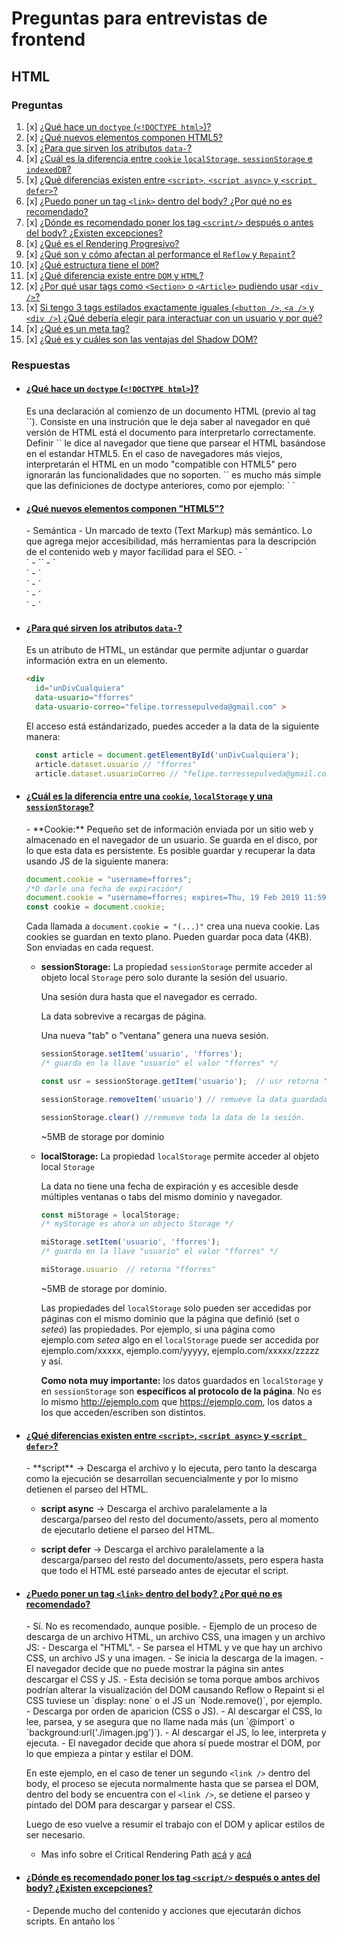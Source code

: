 # Preguntas para entrevistas de frontend
## HTML
### Preguntas
1. [x] [¿Qué hace un `doctype`  (`<!DOCTYPE html>`)?](#1)
1. [x] [¿Qué nuevos elementos componen HTML5?](#2)
1. [x] [¿Para que sirven los atributos `data-`?](#4)
1. [x] [¿Cuál es la diferencia entre `cookie` `localStorage`, `sessionStorage` e `indexedDB`?](#5)
1. [x] [¿Qué diferencias existen entre `<script>`, `<script async>` y `<script defer>`?](#6)
1. [x] [¿Puedo poner un tag `<link>` dentro del body? ¿Por qué no es recomendado?](#7)
1. [x] [¿Dónde es recomendado poner los tag `<script/>` después o antes del body? ¿Existen excepciones?](#8)
1. [x] [¿Qué es el Rendering Progresivo?](#9)
1. [x] [¿Qué son y cómo afectan al performance el `Reflow` y `Repaint`?](#10)
1. [x] [¿Qué estructura tiene el `DOM`?](#11)
1. [x] [¿Qué diferencia existe entre `DOM` y `HTML`?](#12)
1. [x] [¿Por qué usar tags como `<Section>` o `<Article>` pudiendo usar `<div />`?](#13)
1. [x] [Si tengo 3 tags estilados exactamente iguales (`<button />`, `<a />` y `<div />`) ¿Qué debería elegir para interactuar con un usuario y por qué?](#14)
1. [x] [¿Qué es un meta tag?](#17)
1. [x] [¿Qué es y cuáles son las ventajas del Shadow DOM?](#18)


### Respuestas
- #### [¿Qué hace un `doctype` (`<!DOCTYPE html>`)?](#1)
  <div id="1" />
  Es una declaración al comienzo de un documento HTML (previo al tag `<html>`). Consiste en una instrución que le deja saber al navegador en qué versión de HTML está el documento para interpretarlo correctamente.
  Definir `<!DOCTYPE html>` le dice al navegador que tiene que parsear el HTML basándose en el estandar HTML5.
  En el caso de navegadores más viejos, interpretarán el HTML en un modo "compatible con HTML5" pero ignorarán las funcionalidades que no soporten.
  `<!DOCTYPE html>` es mucho más simple que las definiciones de doctype anteriores, como por ejemplo:
  `<!DOCTYPE HTML PUBLIC "-//W3C//DTD HTML 4.01//EN"
  "http://www.w3.org/TR/html4/strict.dtd">
  `



- #### [¿Qué nuevos elementos componen "HTML5"?](#2)
  <div id="2" />
  - Semántica - Un marcado de texto (Text Markup) más semántico. Lo que agrega mejor accesibilidad, más herramientas para la descripción de el contenido web y mayor facilidad para el SEO.
    - `<footer>`
    - `<canvas>`
    - `<article>`
    - `<main>`
    - `<nav>`
    - `<aside>`
    - `<dialog>`
    - `<section>`
    - Etc...
    - Nuevos elementos de form:
      - `<datalist>`
      - `<keygen>`
      - `<output>`
  - Conectividad (Diferentes métodos de comunicación)
    - WebSockets
    - WebRTC
    - Eventos del Servidor (server-sent events)
  - Offline Web
    - Caché de aplicación
    - Web Workers
    - IndexedDB
    - Uso de archivos offline (File API / FileReader)
    - Detección de la conectividad (navigator.onLine)
  - Multimedia e interacción
    - `<Audio>` y `<Video>`
  - Trabajos gráficos
    - WebGL
    - Canvas
    - SVG
  - JavaScript/Integraciónes
    - Web Workers
    - History API
    - DragAndDrop
    - RequestAnimationFrame
    - FullScreenAPI
    - PointerLock
  - Acceso al dispositivo
    - Cámara
    - Eventos touch
    - Orientación del dispositivo
    - Geolocalización
    - Web Bluetooth
    - WebVR
  - CSS3



- #### [¿Para qué sirven los atributos `data-`?](#4)
  <div id="4" />
  Es un atributo de HTML, un estándar que permite adjuntar o guardar información extra en un elemento.

  ```html
  <div
    id="unDivCualquiera"
    data-usuario="fforres"
    data-usuario-correo="felipe.torressepulveda@gmail.com" >
  ```

  El acceso está estándarizado, puedes acceder a la data de la siguiente manera:

  ```javascript
    const article = document.getElementById('unDivCualquiera');
    article.dataset.usuario // "fforres"
    article.dataset.usuarioCorreo // "felipe.torressepulveda@gmail.com"
  ```

- #### [¿Cuál es la diferencia entre una `cookie`, `localStorage` y una `sessionStorage`?](#5)
  <div id="5" />
  - **Cookie:**
    Pequeño set de información enviada por un sitio web y almacenado en el navegador de un usuario.
    Se guarda en el disco, por lo que esta data es persistente.
    Es posible guardar y recuperar la data usando JS de la siguiente manera:

    ```javascript
    document.cookie = "username=fforres";
    /*O darle una fecha de expiración*/
    document.cookie = "username=fforres; expires=Thu, 19 Feb 2019 11:59:59 UTC";
    const cookie = document.cookie;
    ```

    Cada llamada a `document.cookie = "(...)"` crea una nueva cookie.
    Las cookies se guardan en texto plano.
    Pueden guardar poca data (4KB).
    Son enviadas en cada request.


  - **sessionStorage:**
    La propiedad `sessionStorage` permite acceder al objeto local `Storage` pero solo durante la sesión del usuario.

    Una sesión dura hasta que el navegador es cerrado.

    La data sobrevive a recargas de página.

    Una nueva "tab" o "ventana" genera una nueva sesión.

    ```javascript
    sessionStorage.setItem('usuario', 'fforres');
    /* guarda en la llave "usuario" el valor "fforres" */

    const usr = sessionStorage.getItem('usuario');  // usr retorna "fforres"

    sessionStorage.removeItem('usuario') // remueve la data guardada en esa llave

    sessionStorage.clear() //remueve toda la data de la sesión.
    ```
    ~5MB de storage por dominio


  - **localStorage:**
    La propiedad `localStorage` permite acceder al objeto local `Storage`

    La data no tiene una fecha de expiración y es accesible desde múltiples ventanas o tabs del mismo dominio y navegador.
    ```javascript
    const miStorage = localStorage;
    /* myStorage es ahora un objecto Storage */

    miStorage.setItem('usuario', 'fforres');
    /* guarda en la llave "usuario" el valor "fforres" */

    miStorage.usuario  // retorna "fforres"
    ```

    ~5MB de storage por dominio.

    Las propiedades del `localStorage` solo pueden ser accedidas por páginas con el mismo dominio que la página que definió (set o *seteó*) las propiedades. Por ejemplo, si una página como ejemplo.com *setea* algo en el `localStorage` puede ser accedida por ejemplo.com/xxxxx, ejemplo.com/yyyyy, ejemplo.com/xxxxx/zzzzz y así.


    **Como nota muy importante:** los datos guardados en `localStorage` y en `sessionStorage` son **específicos al protocolo de la página**. No es lo mismo http://ejemplo.com que https://ejemplo.com, los datos a los que acceden/escriben son distintos.


- #### [¿Qué diferencias existen entre `<script>`, `<script async>` y `<script defer>`?](#6)
  <div id="6" />
  - **script** -> Descarga el archivo y lo ejecuta, pero tanto la descarga como la ejecución se desarrollan secuencialmente y por lo mismo detienen el parseo del HTML.

  - **script async** -> Descarga el archivo paralelamente a la descarga/parseo del resto del documento/assets, pero al momento de ejecutarlo detiene el parseo del HTML.

  - **script defer** -> Descarga el archivo paralelamente a la descarga/parseo del resto del documento/assets, pero espera hasta que todo el HTML esté parseado antes de ejecutar el script.



- #### [¿Puedo poner un tag `<link>` dentro del body? ¿Por qué no es recomendado?](#7)
  <div id="7" />
  - Sí. No es recomendado, aunque posible.
  - Ejemplo de un proceso de descarga de un archivo HTML, un archivo CSS, una imagen y un archivo JS:
    - Descarga el "HTML".
    - Se parsea el HTML y ve que hay un archivo CSS, un archivo JS y una imagen.
    - Se inicia la descarga de la imagen.
    - El navegador decide que no puede mostrar la página sin antes descargar el CSS y JS.
      - Esta decisión se toma porque ambos archivos podrían alterar la visualización del DOM causando Reflow o Repaint si el CSS tuviese un `display: none` o el JS un `Node.remove()`, por ejemplo.
    - Descarga por orden de aparicion (CSS o JS).
    - Al descargar el CSS, lo lee, parsea, y se asegura que no llame nada más (un `@import` o `background:url('./imagen.jpg')`).
    - Al descargar el JS, lo lee, interpreta y ejecuta.
    - El navegador decide que ahora sí puede mostrar el DOM, por lo que empieza a pintar y estilar el DOM.

  En este ejemplo, en el caso de tener un segundo `<link />` dentro del body, el proceso se ejecuta normalmente hasta que se parsea el DOM, dentro del body se encuentra con el `<link />`, se detiene el parseo y pintado del DOM para descargar y parsear el CSS.

  Luego de eso vuelve a resumir el trabajo con el DOM y aplicar estilos de ser necesario.

  + Mas info sobre el Critical Rendering Path [acá](https://developers.google.com/web/fundamentals/performance/critical-rendering-path/) y [acá](https://varvy.com/pagespeed/critical-render-path.html)




- #### [¿Dónde es recomendado poner los tag `<script/>` después o antes del body? ¿Existen excepciones?](#8)
  <div id="8" />
  - Depende mucho del contenido y acciones que ejecutarán dichos scripts. En antaño los `<script/>` se colocaban posterior al body para priorizar el mostrar la estructura del contenido (HTML), estilarlo (CSS) y después agregar la interactividad con los scripts. Pero actualmente existen los atributos `async` o `defer` que nos ayudan a definir descargas, parseos y ejecución diferidos.

- #### [¿Qué es el Rendering Progresivo?](#9)
  <div id="9" />
  - Un conjunto de técnicas y decisiones tomadas y aplicadas a fin de priorizar qué contenido o elemento se debería cargar primero (el contenido de una noticia, el landing en un sitio web) y despriorizar la carga de otras secciones (footer, banners, side-menus, etc).





- #### [¿Qué son y cómo afectan al performance el `Reflow` y `Paint`/`RePaint` ?](#10)
  <div id="10" />
  - `RePaint` es el nombre que se le da al proceso que ejecuta el navegador cuando realiza cambios visuales a un elemento, pero no cambia su `layout` (color de fondo, visibilidad, outline).

  - `Reflow` es el proceso que ejecuta el navegador cuando los cambios que realiza a un elemento, cambian su layout (posicion, tamaño, etc) que obligan a recalcular y posiblemente reposicionar otros elementos en el documento.

  Ambos procesos son críticos a la hora de analizar y optimizar la performance, donde `ReFlow` afecta de manera mucho mayor.

  - Al mover un elemento que cause `ReFlow`, es necesario recalcular **todos** los otros elementos del DOM que podrían verse afectados por este cambio.

  - `RePaint` necesita verificar la visibilidad de todos los otros nodos y como estos afectan a la visibilidad de el/los nodos iniciales.
    - Ejemplo:

      El cambiar el color de fondo de un `<div id="a" />` sobre el que hay un `<div id="b">` con una opacidad `0.5`, fuerza a recalcular el color de fondo y los efectos que tiene el `<div id="b">` sobre el A




- #### [¿Qué estructura tiene el `DOM`?](#11)
  <div id="11" />
  - Un árbol.
  - Un árbol imperfecto y desbalanceado.

  *Puede ser interesante tomarse de este tema para iniciar una conversacion sobre CS (Computer Science), estructuras de datos. El porqué usualmente los frontend engineers y frontend developers no buscan conocimientos de CS (Computer Science))*




- #### [¿Qué diferencia existe entre `DOM` y `HTML`?](#12)
  <div id="12" />
  - HTML - (Hyper Text Markup Language) Es un lenguaje de marcado (*markup*) que define una sintaxis específica para representar un cierto tipo de componentes que luego el navegador interpreta y transforma en el DOM.
  - DOM - (Document Object Model) - Es el modelo de la interpretación de un HTML. El DOM es (y expone) una API para un documento de HTML válido que permite interactuar y realizar acciones programáticas sobre él.
    Ejemplo:
      ```javascript
        if (a) {
          const texto = document.createTextNode(" Hola :-) ");
          document.body.appendChild(texto);
        }
      ```

  + Más información [acá (Mozilla)](https://developer.mozilla.org/en-US/docs/Web/API/Document_Object_Model/Introduction) y [acá (w3.org)](https://www.w3.org/TR/DOM-Level-2-Core/introduction.html)





- #### [¿Por qué usar tags como `<Section>` o `<Article>` pudiendo usar `<div />`?](#13)
  <div id="13" />
  - En primera instancia, por accesibilidad. Utilizar elementos como `<article>`, `<details>`, `<footer>` o `<nav>` ayuda a los screenreaders a mapear e interpretar correctamente el DOM.
  - Tocando el tema de la accesibilidad, de nada sirve usar atributos como `role` o `aria-*` de manera conflictiva.
  ```html
    <!-- MAL! :( -->
    <button role="header"/>

    <!-- Mucho Mejor :) -->
    <header role="header"/>
  ```

  + Para conocer más de [Aria y document conformance, acá](https://www.w3.org/TR/html-aria/#docconformance)





- #### [Si tengo 3 tags estilados exactamente iguales (`<button />`, `<a />` y `<div />`) ¿Qué debería elegir para interactuar con un usuario y por qué?](#14)
  <div id="14" />
  - Una pregunta un poco capciosa, principalmente porque la decisión pasa por accesibilidad más que por otra cosa.

    La idea primaria es usar elementos concretos para las interacciones que se realizarán.
    Por ejemplo, si se busca hacer un submit a un formulario, es mejor usar un `<button />` que un `<span />` estilado.
    En el ejemplo anterior, aunque ambos realicen la acción mediante una función de JavaScript, screenreaders pueden considerar de manera distinta ambos elementos.

    Como caveat, es posible usar atributos como `role=""` o `aria-*` para especificar el rol de un elemento, pero no es bueno usarlos de manera conflictiva.


  + Para conocer más de [Aria y document conformance, acá](https://www.w3.org/TR/html-aria/#docconformance)





- #### [¿Qué es un meta tag?](#17)
  <div id="17" />
  - Son Elementos o Tags usados en HTML que proveen metadata del sitio o "Información sobre la información" (o del contenido) del mismo sitio.

  Ejemplo:

    Consideremos este meta tag:
    ```html
    <meta charset=“utf-8”>
    ```
    El tag no contiene información concreta del sitio como lo sería una noticia, un título, una imagen o un link, pero entrega información sobre el formato de encoding del sitio.

    ***Información sobre el contenido (o la información) del sitio.***




- #### [¿Qué es y cuáles son las ventajas del Shadow DOM?](#18)
  <div id="18" />
  El Shadow DOM es una funcionalidad que permite inyectar un sub-árbol de elementos DOM (un SUB-DOM) en el documento actualmente renderizado en el navegador.

  *(El Shadow DOM asocia un nuevo tipo de nodo asociado que se puede asociar con los elementos llamado el "Shadow Root", el elemento al que se le asocia este "Shadow Root" se le dice "Shadow Host")*

  La idea del Shadow DOM es crear elementos web con estilo y funcionalidades auto-contenidos (o encapsulados), por lo que reglas de estilo como `#contenedor { background: red; }` definidas dentro del Shadow DOM, no afectará elementos que cumplan con esa condición que estén fuera de él.

  Ejemplo:

  ```html
  <!DOCTYPE html>
  <html>
    <head>
      <meta charset="utf-8">
      <script defer src="./index.js" charset="utf-8"></script>
      <style media="screen">
        #shadow {
          color: green;
        }
      </style>
    </head>
    <body>
      <h1 id="shadow">Hello Shadow DOM</h1>
    </body>
  </html>
  ```
  ```javascript
  const header = document.createElement('header');
  const shadowRoot = header.attachShadow({mode: 'open'});
  shadowRoot.innerHTML = `
    <style>
    #shadow {
      color: red;
    }
    </style>
    <h1 id="shadow">Hello Shadow DOM</h1>`; // Could also use appendChild().
  document.body.appendChild(header);
  ```

  Teniendo estos 2 elementos `<h1 id="shadow">Hello Shadow DOM</h1>`, uno siendo creado y estilado mediante el uso de Shadow DOM y el otro siendo creado por la interpretación del DOM, el navegador muestra lo siguiente:

  ![](./shadow_dom.png)
